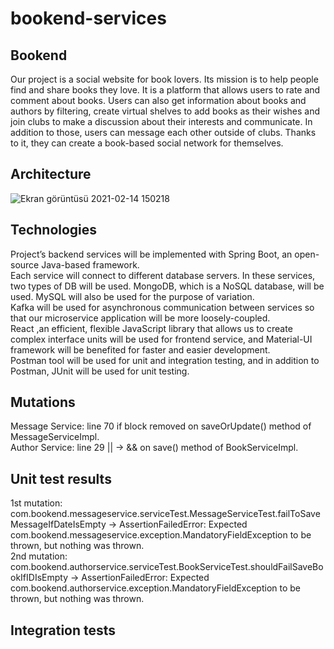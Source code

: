 # bookend-services
## Bookend
  Our project is a social website for book lovers. Its mission is to help people find and share
  books they love. It is a platform that allows users to rate and comment about books. Users can also get
  information about books and authors by filtering, create virtual shelves to add books as their wishes
  and join clubs to make a discussion about their interests and communicate. In addition to those, users 
  can message each other outside of clubs. Thanks to it, they can create a book-based social network for
  themselves. 
## Architecture
![Ekran görüntüsü 2021-02-14 150218](https://user-images.githubusercontent.com/37040918/107876215-b1805880-6ed5-11eb-80d9-ccd244238eb7.png)

## Technologies
  Project’s backend services will be implemented with Spring Boot, an open-source Java-based framework.<br />
  Each service will connect to different database servers. In these services, two types of DB will be used. MongoDB, which is a NoSQL database, will be used. MySQL will also be used for the purpose of variation. <br />
  Kafka will be used for asynchronous communication between services so that our microservice application will be more loosely-coupled. <br />
  React ,an efficient, flexible JavaScript library that allows us to create complex interface units will be used for frontend service, and Material-UI framework will be benefited for faster and easier development. <br />
  Postman tool will be used for unit and integration testing, and in addition to Postman, JUnit will be used for unit testing.<br />

## Mutations
Message Service: line 70 if block removed on saveOrUpdate() method of MessageServiceImpl. <br />
Author Service: line 29 || -> && on save() method of BookServiceImpl. <br />
 
## Unit test results
1st mutation: com.bookend.messageservice.serviceTest.MessageServiceTest.failToSaveMessageIfDateIsEmpty -> AssertionFailedError: Expected com.bookend.messageservice.exception.MandatoryFieldException to be thrown, but nothing was thrown. <br />
2nd mutation: com.bookend.authorservice.serviceTest.BookServiceTest.shouldFailSaveBookIfIDIsEmpty -> AssertionFailedError: Expected com.bookend.authorservice.exception.MandatoryFieldException to be thrown, but nothing was thrown. <br />

## Integration tests